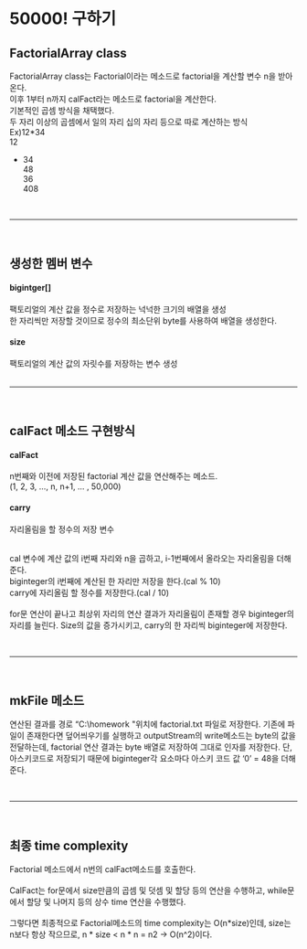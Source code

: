 # 50000! 구하기

## FactorialArray class
FactorialArray class는 Factorial이라는 메소드로 factorial을 계산할 변수 n을 받아온다.    
이후 1부터 n까지 calFact라는 메소드로 factorial을 계산한다.    
기본적인 곱셈 방식을 채택했다.    
두 자리 이상의 곱셈에서 일의 자리 십의 자리 등으로 따로 계산하는 방식     
Ex)12*34     
12    
+ 34     
48    
       36     
       408    
<br>

---

<br>

## 생성한 멤버 변수
#### bigintger[]
팩토리얼의 계산 값을 정수로 저장하는 넉넉한 크기의 배열을 생성    
한 자리씩만 저장할 것이므로 정수의 최소단위 byte를 사용하여 배열을 생성한다.    

#### size
팩토리얼의 계산 값의 자릿수를 저장하는 변수 생성    
 <br>

 ---

<br>

## calFact 메소드 구현방식
#### calFact
n번째와 이전에 저장된 factorial 계산 값을 연산해주는 메소드.    
(1, 2, 3, …, n, n+1, … , 50,000)    

#### carry
자리올림을 할 정수의 저장 변수    
<br>

cal 변수에 계산 값의 i번째 자리와 n을 곱하고, i-1번째에서 올라오는 자리올림을 더해준다.    
biginteger의 i번째에 계산된 한 자리만 저장을 한다.(cal % 10)    
carry에 자리올림 할 정수를 저장한다.(cal / 10)    
<br>
for문 연산이 끝나고 최상위 자리의 연산 결과가 자리올림이 존재할 경우 biginteger의 자리를 늘린다. Size의 값을 증가시키고, carry의 한 자리씩 biginteger에 저장한다.

<br>

---

<br>

## mkFile 메소드
연산된 결과를 경로 “C:\\homework "위치에 factorial.txt 파일로 저장한다.
기존에 파일이 존재한다면 덮어씌우기를 실행하고
outputStream의 write메소드는 byte의 값을 전달하는데, factorial 연산 결과는 byte 배열로 저장하여 그대로 인자를 저장한다.
단, 아스키코드로 저장되기 때문에 biginteger각 요소마다 아스키 코드 값 ‘0’ = 48을 더해준다.

<br>

---

<br>

## 최종 time complexity
Factorial 메소드에서 n번의 calFact메소드를 호출한다.    
<br>
CalFact는 for문에서 size만큼의 곱셈 및 덧셈 및 할당 등의 연산을 수행하고, while문에서 할당 및 나머지 등의 상수 time 연산을 수행했다.    
<br>
그렇다면 최종적으로 Factorial메소드의 time complexity는 O(n*size)인데, size는 n보다 항상 작으므로, n * size < n * n = n2 -> O(n^2)이다.
